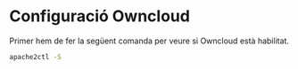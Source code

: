 # Configuració Owncloud

Primer hem de fer la següent comanda per veure si Owncloud està habilitat.

```sh
apache2ctl -S
```

